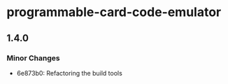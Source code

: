 # programmable-card-code-emulator

## 1.4.0

### Minor Changes

- 6e873b0: Refactoring the build tools
